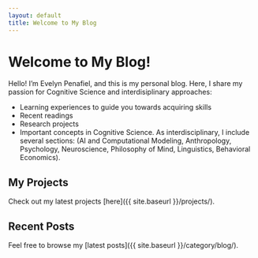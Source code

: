 ```yaml
---
layout: default
title: Welcome to My Blog
---
```


# Welcome to My Blog!

Hello! I’m Evelyn Penafiel, and this is my personal blog. Here, I share my passion for Cognitive Science and interdisiplinary approaches:

- Learning experiences to guide you towards acquiring skills
- Recent readings
- Research projects
- Important concepts in Cognitive Science. As interdisciplinary, I include several sections: (AI and Computational Modeling, Anthropology, Psychology, Neuroscience, Philosophy of Mind, Linguistics, Behavioral Economics).

## My Projects

Check out my latest projects [here]({{ site.baseurl }}/projects/).

## Recent Posts

Feel free to browse my [latest posts]({{ site.baseurl }}/category/blog/).






